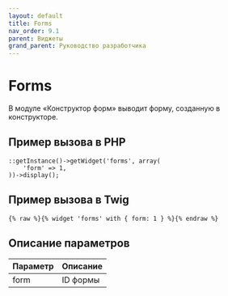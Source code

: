 ```yaml
---
layout: default
title: Forms
nav_order: 9.1
parent: Виджеты
grand_parent: Руководство разработчика
---
```


# Forms

В модуле «Конструктор форм» выводит форму, созданную в конструкторе.

## Пример вызова в PHP

	::getInstance()->getWidget('forms', array(
	    'form' => 1,
	))->display();

## Пример вызова в Twig

	{% raw %}{% widget 'forms' with { form: 1 } %}{% endraw %}

## Описание параметров

Параметр | Описание
---|---
form|ID формы
